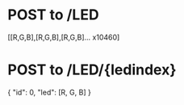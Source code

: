 # POST to /LED
[[R,G,B],[R,G,B],[R,G,B]... x10460]
# POST to /LED/{ledindex}
{
    "id": 0,
    "led": [R, G, B]
}